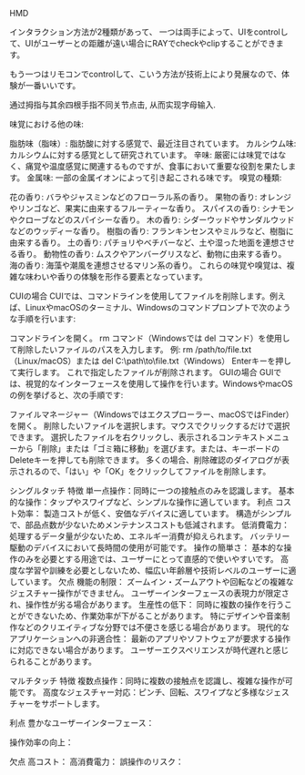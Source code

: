 


HMD

インタラクション方法が2種類があって、
一つは両手によって、UIをcontrolして、UIがユーザーとの距離が遠い場合にRAYでcheckやclipすることができます。

もう一つはリモコンでcontrolして、こいう方法が技術上により発展なので、体験が一番いいです。


通过拇指与其余四根手指不同关节点击, 从而实现字母输入.




味覚における他の味:

脂肪味（脂味）: 脂肪酸に対する感覚で、最近注目されています。
カルシウム味: カルシウムに対する感覚として研究されています。
辛味: 厳密には味覚ではなく、痛覚や温度感覚に関連するものですが、食事において重要な役割を果たします。
金属味: 一部の金属イオンによって引き起こされる味です。
嗅覚の種類:

花の香り: バラやジャスミンなどのフローラル系の香り。
果物の香り: オレンジやリンゴなど、果実に由来するフルーティーな香り。
スパイスの香り: シナモンやクローブなどのスパイシーな香り。
木の香り: シダーウッドやサンダルウッドなどのウッディーな香り。
樹脂の香り: フランキンセンスやミルラなど、樹脂に由来する香り。
土の香り: パチョリやベチバーなど、土や湿った地面を連想させる香り。
動物性の香り: ムスクやアンバーグリスなど、動物に由来する香り。
海の香り: 海藻や潮風を連想させるマリン系の香り。
これらの味覚や嗅覚は、複雑な味わいや香りの体験を形作る要素となっています。



CUIの場合
CUIでは、コマンドラインを使用してファイルを削除します。例えば、LinuxやmacOSのターミナル、Windowsのコマンドプロンプトで次のような手順を行います:

コマンドラインを開く。
rm コマンド（Windowsでは del コマンド）を使用して削除したいファイルのパスを入力します。
例: rm /path/to/file.txt （Linux/macOS）または del C:\path\to\file.txt（Windows）
Enterキーを押して実行します。 これで指定したファイルが削除されます。
GUIの場合
GUIでは、視覚的なインターフェースを使用して操作を行います。WindowsやmacOSの例を挙げると、次の手順です:

ファイルマネージャー（Windowsではエクスプローラー、macOSではFinder）を開く。
削除したいファイルを選択します。マウスでクリックするだけで選択できます。
選択したファイルを右クリックし、表示されるコンテキストメニューから「削除」または「ゴミ箱に移動」を選びます。または、キーボードのDeleteキーを押しても削除できます。
多くの場合、削除確認のダイアログが表示されるので、「はい」や「OK」をクリックしてファイルを削除します。




シングルタッチ
特徴
単一点操作：同時に一つの接触点のみを認識します。
基本的な操作：タップやスワイプなど、シンプルな操作に適しています。
利点
コスト効率：
製造コストが低く、安価なデバイスに適しています。
構造がシンプルで、部品点数が少ないためメンテナンスコストも低減されます。
低消費電力：
処理するデータ量が少ないため、エネルギー消費が抑えられます。
バッテリー駆動のデバイスにおいて長時間の使用が可能です。
操作の簡単さ：
基本的な操作のみを必要とする用途では、ユーザーにとって直感的で使いやすいです。
高度な学習や訓練を必要としないため、幅広い年齢層や技術レベルのユーザーに適しています。
欠点
機能の制限：
ズームイン・ズームアウトや回転などの複雑なジェスチャー操作ができません。
ユーザーインターフェースの表現力が限定され、操作性が劣る場合があります。
生産性の低下：
同時に複数の操作を行うことができないため、作業効率が下がることがあります。
特にデザインや音楽制作などのクリエイティブな分野では不便さを感じる場合があります。
現代的なアプリケーションへの非適合性：
最新のアプリやソフトウェアが要求する操作に対応できない場合があります。
ユーザーエクスペリエンスが時代遅れと感じられることがあります。


マルチタッチ
特徴
複数点操作：同時に複数の接触点を認識し、複雑な操作が可能です。
高度なジェスチャー対応：ピンチ、回転、スワイプなど多様なジェスチャーをサポートします。


利点
豊かなユーザーインターフェース：

操作効率の向上：




欠点
高コスト：
高消費電力：
誤操作のリスク：
